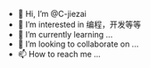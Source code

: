 - 👋 Hi, I’m @C-jiezai
- 👀 I’m interested in 编程，开发等等
- 🌱 I’m currently learning ...
- 💞️ I’m looking to collaborate on ...
- 📫 How to reach me ...

<!---
C-jiezai/C-jiezai is a ✨ special ✨ repository because its `README.md` (this file) appears on your GitHub profile.
You can click the Preview link to take a look at your changes.
--->
